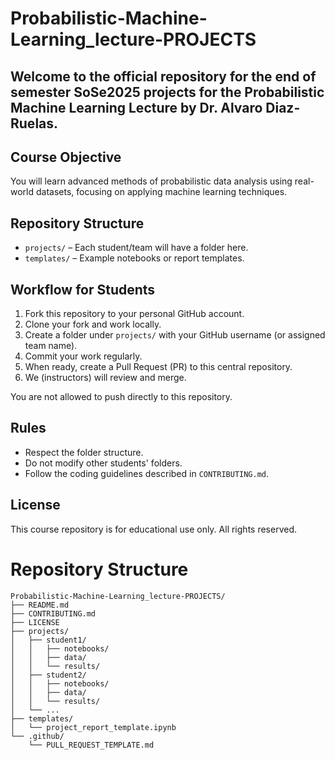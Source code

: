 # Probabilistic-Machine-Learning_lecture-PROJECTS

## Welcome to the official repository for the end of semester SoSe2025 projects for the Probabilistic Machine Learning Lecture by Dr. Alvaro Diaz-Ruelas.


## Course Objective
You will learn advanced methods of probabilistic data analysis using real-world datasets, focusing on applying machine learning techniques.

## Repository Structure
- `projects/` – Each student/team will have a folder here.
- `templates/` – Example notebooks or report templates.

## Workflow for Students
1. Fork this repository to your personal GitHub account.
2. Clone your fork and work locally.
3. Create a folder under `projects/` with your GitHub username (or assigned team name).
4. Commit your work regularly.
5. When ready, create a Pull Request (PR) to this central repository.
6. We (instructors) will review and merge.

You are not allowed to push directly to this repository.

## Rules
- Respect the folder structure.
- Do not modify other students' folders.
- Follow the coding guidelines described in `CONTRIBUTING.md`.

## License
This course repository is for educational use only. All rights reserved.


# Repository Structure

    Probabilistic-Machine-Learning_lecture-PROJECTS/
    ├── README.md
    ├── CONTRIBUTING.md
    ├── LICENSE
    ├── projects/
    │   ├── student1/
    │   │   ├── notebooks/
    │   │   ├── data/
    │   │   └── results/
    │   ├── student2/
    │   │   ├── notebooks/
    │   │   ├── data/
    │   │   └── results/
    │   └── ...
    ├── templates/
    │   └── project_report_template.ipynb
    └── .github/
        └── PULL_REQUEST_TEMPLATE.md
